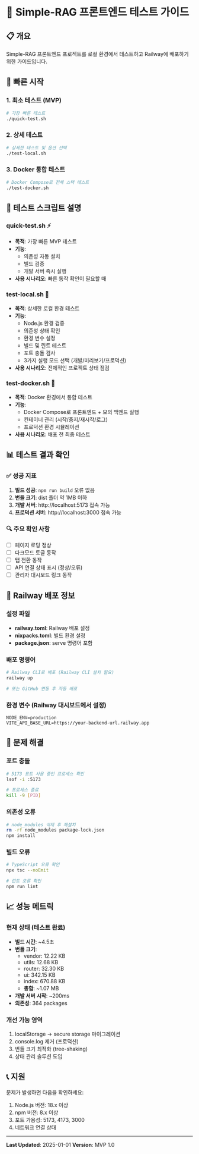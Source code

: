 # 🧪 Simple-RAG 프론트엔드 테스트 가이드

## 📋 개요
Simple-RAG 프론트엔드 프로젝트를 로컬 환경에서 테스트하고 Railway에 배포하기 위한 가이드입니다.

## 🚀 빠른 시작

### 1. 최소 테스트 (MVP)
```bash
# 가장 빠른 테스트
./quick-test.sh
```

### 2. 상세 테스트
```bash
# 상세한 테스트 및 옵션 선택
./test-local.sh
```

### 3. Docker 통합 테스트
```bash
# Docker Compose로 전체 스택 테스트
./test-docker.sh
```

## 📁 테스트 스크립트 설명

### **quick-test.sh** ⚡
- **목적**: 가장 빠른 MVP 테스트
- **기능**: 
  - 의존성 자동 설치
  - 빌드 검증
  - 개발 서버 즉시 실행
- **사용 시나리오**: 빠른 동작 확인이 필요할 때

### **test-local.sh** 🔧
- **목적**: 상세한 로컬 환경 테스트
- **기능**:
  - Node.js 환경 검증
  - 의존성 상태 확인
  - 환경 변수 설정
  - 빌드 및 린트 테스트
  - 포트 충돌 검사
  - 3가지 실행 모드 선택 (개발/미리보기/프로덕션)
- **사용 시나리오**: 전체적인 프로젝트 상태 점검

### **test-docker.sh** 🐳
- **목적**: Docker 환경에서 통합 테스트
- **기능**:
  - Docker Compose로 프론트엔드 + 모의 백엔드 실행
  - 컨테이너 관리 (시작/중지/재시작/로그)
  - 프로덕션 환경 시뮬레이션
- **사용 시나리오**: 배포 전 최종 테스트

## 📊 테스트 결과 확인

### ✅ 성공 지표
1. **빌드 성공**: `npm run build` 오류 없음
2. **번들 크기**: dist 폴더 약 1MB 이하
3. **개발 서버**: http://localhost:5173 접속 가능
4. **프로덕션 서버**: http://localhost:3000 접속 가능

### 🔍 주요 확인 사항
- [ ] 페이지 로딩 정상
- [ ] 다크모드 토글 동작
- [ ] 탭 전환 동작
- [ ] API 연결 상태 표시 (정상/오류)
- [ ] 관리자 대시보드 링크 동작

## 🚢 Railway 배포 정보

### 설정 파일
- **railway.toml**: Railway 배포 설정
- **nixpacks.toml**: 빌드 환경 설정
- **package.json**: serve 명령어 포함

### 배포 명령어
```bash
# Railway CLI로 배포 (Railway CLI 설치 필요)
railway up

# 또는 GitHub 연동 후 자동 배포
```

### 환경 변수 (Railway 대시보드에서 설정)
```
NODE_ENV=production
VITE_API_BASE_URL=https://your-backend-url.railway.app
```

## 🐛 문제 해결

### 포트 충돌
```bash
# 5173 포트 사용 중인 프로세스 확인
lsof -i :5173

# 프로세스 종료
kill -9 [PID]
```

### 의존성 오류
```bash
# node_modules 삭제 후 재설치
rm -rf node_modules package-lock.json
npm install
```

### 빌드 오류
```bash
# TypeScript 오류 확인
npx tsc --noEmit

# 린트 오류 확인
npm run lint
```

## 📈 성능 메트릭

### 현재 상태 (테스트 완료)
- **빌드 시간**: ~4.5초
- **번들 크기**: 
  - vendor: 12.22 KB
  - utils: 12.68 KB
  - router: 32.30 KB
  - ui: 342.15 KB
  - index: 670.88 KB
  - **총합**: ~1.07 MB
- **개발 서버 시작**: ~200ms
- **의존성**: 364 packages

### 개선 가능 영역
1. localStorage → secure storage 마이그레이션
2. console.log 제거 (프로덕션)
3. 번들 크기 최적화 (tree-shaking)
4. 상태 관리 솔루션 도입

## 📞 지원

문제가 발생하면 다음을 확인하세요:
1. Node.js 버전: 18.x 이상
2. npm 버전: 8.x 이상
3. 포트 가용성: 5173, 4173, 3000
4. 네트워크 연결 상태

---

**Last Updated**: 2025-01-01
**Version**: MVP 1.0